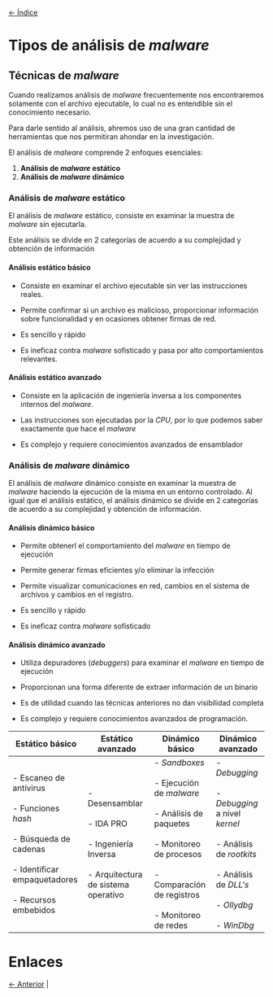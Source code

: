 [<- Índice](../AnalisisMalware.md)
# Tipos de análisis de *malware*

## Técnicas de *malware*

Cuando realizamos análisis de *malware* frecuentemente nos encontraremos solamente con el archivo ejecutable, lo cual no es entendible sin el conocimiento necesario.

Para darle sentido al análisis, ahremos uso de una gran cantidad de herramientas que nos permitiran ahondar en la investigación.

El análisis de *malware* comprende 2 enfoques esenciales:

1. **Análisis de *malware* estático**
2. **Análisis de *malware* dinámico**

### Análisis de *malware* estático

El análisis de *malware* estático, consiste en examinar la muestra de *malware* sin ejecutarla.

Este análisis se divide en 2 categorías de acuerdo a su complejidad y obtención de información

#### Análisis estático básico

- Consiste en examinar el archivo ejecutable sin ver las instrucciones reales.

- Permite confirmar si un archivo es malicioso, proporcionar información sobre funcionalidad y en ocasiones obtener firmas de red.

- Es sencillo y rápido

- Es ineficaz contra *malware* sofisticado y pasa por alto comportamientos relevantes.

#### Análisis estático avanzado

- Consiste en la aplicación de ingeniería inversa a los componentes internos del *malware*.

- Las instrucciones son ejecutadas por la *CPU*, por lo que podemos saber exactamente que hace el *malware*

- Es complejo y requiere conocimientos avanzados de ensamblador

### Análisis de *malware* dinámico

El análisis de *malware* dinámico consiste en examinar la muestra de *malware* haciendo la ejecución de la misma en un entorno controlado. Al igual que el análisis estático, el análisis dinámico se divide en 2 categorías de acuerdo a su complejidad y obtención de información.

#### Análisis dinámico básico

- Permite obtenerl el comportamiento del *malware* en tiempo de ejecución

- Permite generar firmas eficientes y/o eliminar la infección

- Permite visualizar comunicaciones en red, cambios en el sistema de archivos y cambios en el registro.

- Es sencillo y rápido

- Es ineficaz contra *malware* sofisticado

#### Análisis dinámico avanzado

- Utiliza depuradores (*debuggers*) para examinar el *malware* en tiempo de ejecución

- Proporcionan una forma diferente de extraer información de un binario

- Es de utilidad cuando las técnicas anteriores no dan visibilidad completa

- Es complejo y requiere conocimientos avanzados de programación.

| Estático básico                                                                                                                               | Estático avanzado                                                                                      | Dinámico básico                                                                                                                                                          | Dinámico avanzado                                                                                                                                     |
| --------------------------------------------------------------------------------------------------------------------------------------------- | ------------------------------------------------------------------------------------------------------ | ------------------------------------------------------------------------------------------------------------------------------------------------------------------------ | ----------------------------------------------------------------------------------------------------------------------------------------------------- |
| - Escaneo de antivirus<br><br>- Funciones *hash*<br><br>- Búsqueda de cadenas<br><br>- Identificar empaquetadores<br><br>- Recursos embebidos | - Desensamblar<br><br>- IDA PRO<br><br>- Ingeniería Inversa<br><br>- Arquitectura de sistema operativo | - *Sandboxes*<br><br>- Ejecución de *malware*<br><br>- Análisis de paquetes<br><br>- Monitoreo de procesos<br><br>- Comparación de registros<br><br>- Monitoreo de redes | - *Debugging*<br><br>- *Debugging* a nivel *kernel*<br><br>- Análisis de *rootkits*<br><br>- Análisis de *DLL's*<br><br>- *Ollydbg*<br><br>- *WinDbg* |

# Enlaces

[<- Anterior](HFC14_10_2024.md) |
